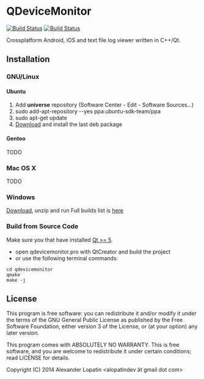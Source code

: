 QDeviceMonitor
==============

[![Build Status](https://api.travis-ci.org/alopatindev/qdevicemonitor.svg?branch=master)](https://travis-ci.org/alopatindev/qdevicemonitor)
[![Build Status](https://ci.appveyor.com/api/projects/status/0uex640qxdalur5n?svg=true)](https://ci.appveyor.com/project/alopatindev/qdevicemonitor)

Crossplatform Android, iOS and text file log viewer written in C++/Qt.

Installation
------------

### GNU/Linux
#### Ubuntu
1. Add **universe** repository (Software Center - Edit - Software Sources...)
2. sudo add-apt-repository --yes ppa:ubuntu-sdk-team/ppa
3. sudo apt-get update
4. [Download](http://qdevicemonitor.uhostall.com/ubuntu) and install the last deb package

#### Gentoo
TODO

### Mac OS X
TODO

### Windows
[Download](https://ci.appveyor.com/project/alopatindev/qdevicemonitor/build/artifacts), unzip and run
Full builds list is [here](https://ci.appveyor.com/project/alopatindev/qdevicemonitor/history)

### Build from Source Code
Make sure you that have installed [Qt >= 5](http://www.qt.io/download-open-source).
* open qdevicemonitor.pro with QtCreator and build the project
* or use the following terminal commands:
```
cd qdevicemonitor
qmake
make -j
```

License
-------

This program is free software: you can redistribute it and/or modify
it under the terms of the GNU General Public License as published by
the Free Software Foundation, either version 3 of the License, or (at
your option) any later version.

This program comes with ABSOLUTELY NO WARRANTY.
This is free software, and you are welcome to redistribute it
under certain conditions; read LICENSE for details.

Copyright (C) 2014  Alexander Lopatin <alopatindev ät gmail dot com>
